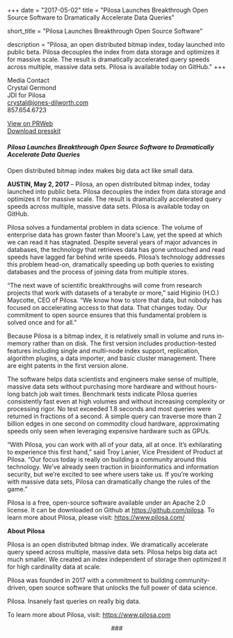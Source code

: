 +++
date = "2017-05-02"
title = "Pilosa Launches Breakthrough Open Source Software to Dramatically Accelerate Data Queries"

short_title = "Pilosa Launches Breakthrough Open Source Software"

description = "Pilosa, an open distributed bitmap index, today launched into public beta. Pilosa decouples the index from data storage and optimizes it for massive scale. The result is dramatically accelerated query speeds across multiple, massive data sets. Pilosa is available today on GitHub."
+++

Media Contact  
Crystal Germond  
JDI for Pilosa  
crystal@jones-dilworth.com  
857.654.6723

[View on PRWeb](http://www.prweb.com/releases/2017/05/prweb14296784.htm)<br>
[Download presskit](#)

<h5 style="margin: 20px 0px; font-weight: 700;">
Pilosa Launches Breakthrough Open Source Software to Dramatically Accelerate Data Queries</h5>

Open distributed bitmap index makes big data act like small data.

<b> AUSTIN, May 2, 2017 </b> – Pilosa, an open distributed bitmap index, today launched into public beta. Pilosa decouples the index from data storage and optimizes it for massive scale. The result is dramatically accelerated query speeds across multiple, massive data sets. Pilosa is available today on GitHub. 

Pilosa solves a fundamental problem in data science. The volume of enterprise data has grown faster than Moore's Law, yet the speed at which we can read it has stagnated. Despite several years of major advances in databases, the technology that retrieves data has gone untouched and read speeds have lagged far behind write speeds. Pilosa’s technology addresses this problem head-on, dramatically speeding up both queries to existing databases and the process of joining data from multiple stores. 

“The next wave of scientific breakthroughs will come from research projects that work with datasets of a terabyte or more,” said Higinio (H.O.) Maycotte, CEO of Pilosa. “We know how to store that data, but nobody has focused on accelerating access to that data. That changes today. Our commitment to open source ensures that this fundamental problem is solved once and for all.” 

Because Pilosa is a bitmap index, it is relatively small in volume and runs in-memory rather than on disk. The first version includes production-tested features including single and multi-node index support, replication, algorithm plugins, a data importer, and basic cluster management. There are eight patents in the first version alone. 

The software helps data scientists and engineers make sense of multiple, massive data sets without purchasing more hardware and without hours-long batch job wait times. Benchmark tests indicate Pilosa queries consistently fast even at high volumes and without increasing complexity or processing rigor. No test exceeded 1.8 seconds and most queries were returned in fractions of a second. A simple query can traverse more than 2 billion edges in one second on commodity cloud hardware, approximating speeds only seen when leveraging expensive hardware such as GPUs.

“With Pilosa, you can work with all of your data, all at once. It’s exhilarating to experience this first hand,” said Troy Lanier, Vice President of Product at Pilosa. “Our focus today is really on building a community around this technology. We’ve already seen traction in bioinformatics and information security, but we’re excited to see where users take us. If you’re working with massive data sets, Pilosa can dramatically change the rules of the game.”

Pilosa is a free, open-source software available under an Apache 2.0 license. It can be downloaded on Github at https://github.com/pilosa. To learn more about Pilosa, please visit: https://www.pilosa.com/

<b> About Pilosa </b>

Pilosa is an open distributed bitmap index. We dramatically accelerate query speed across multiple, massive data sets. Pilosa helps big data act much smaller. We created an index independent of storage then optimized it for high cardinality data at scale. 

Pilosa was founded in 2017 with a commitment to building community-driven, open source software that unlocks the full power of data science. 

Pilosa. Insanely fast queries on really big data.  

To learn more about Pilosa, visit: https://www.pilosa.com

<p style="text-align: center;"> ###  </p>
